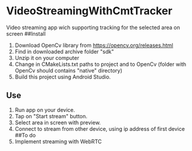 # VideoStreamingWithCmtTracker
Video streaming app wich supporting tracking for the selected area on screen 
##Install
1. Download OpenCv library from https://opencv.org/releases.html
2. Find in downloaded archive folder "sdk"
3. Unzip it on your computer
4. Change in CMakeLists.txt paths to project and to OpenCv (folder with OpenCv should contains "native" directory) 
5. Build this project using Android Studio.
## Use
1. Run app on your device.
2. Tap on "Start stream" button.
3. Select area in screen with preview.
4. Connect to stream from other device, using ip address of first device
##To do 
1. Implement streaming with WebRTC
